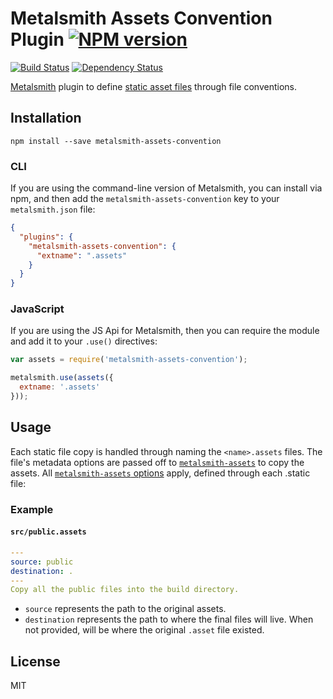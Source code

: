 # Metalsmith Assets Convention Plugin [![NPM version](https://img.shields.io/npm/v/metalsmith-assets-convention.svg)](https://www.npmjs.org/package/metalsmith-assets-convention)

[![Build Status](https://img.shields.io/travis/RobLoach/metalsmith-assets-convention/master.svg)](https://travis-ci.org/RobLoach/metalsmith-assets-convention)
[![Dependency Status](https://david-dm.org/RobLoach/metalsmith-assets-convention.png)](https://david-dm.org/RobLoach/metalsmith-assets-convention)

[Metalsmith](http://metalsmith.io) plugin to define [static asset files](https://github.com/treygriffith/metalsmith-assets) through file conventions.

## Installation

    npm install --save metalsmith-assets-convention

### CLI

If you are using the command-line version of Metalsmith, you can install via npm, and then add the `metalsmith-assets-convention` key to your `metalsmith.json` file:

```json
{
  "plugins": {
    "metalsmith-assets-convention": {
      "extname": ".assets"
    }
  }
}
```

### JavaScript

If you are using the JS Api for Metalsmith, then you can require the module and add it to your `.use()` directives:

```js
var assets = require('metalsmith-assets-convention');

metalsmith.use(assets({
  extname: '.assets'
}));
```

## Usage

Each static file copy is handled through naming the `<name>.assets` files. The file's metadata options are passed off to [`metalsmith-assets`](https://github.com/treygriffith/metalsmith-assets) to copy the assets. All [`metalsmith-assets` options](https://github.com/treygriffith/metalsmith-assets#using-the-cli) apply, defined through each .static file:

### Example
#### `src/public.assets`
``` yaml
---
source: public
destination: .
---
Copy all the public files into the build directory.
```

- `source` represents the path to the original assets.
- `destination` represents the path to where the final files will live. When not provided, will be where the original `.asset` file existed.

## License

MIT
